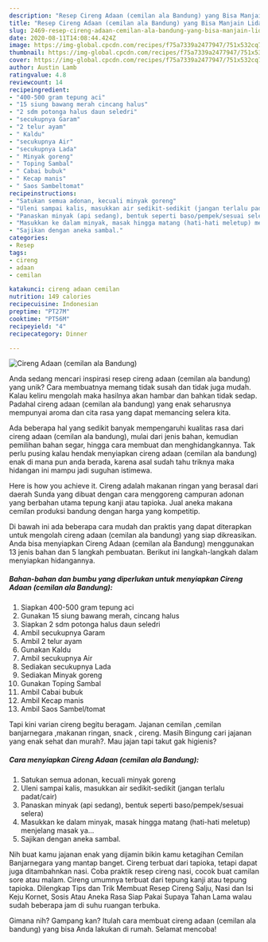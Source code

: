 ```yaml
---
description: "Resep Cireng Adaan (cemilan ala Bandung) yang Bisa Manjain Lidah"
title: "Resep Cireng Adaan (cemilan ala Bandung) yang Bisa Manjain Lidah"
slug: 2469-resep-cireng-adaan-cemilan-ala-bandung-yang-bisa-manjain-lidah
date: 2020-08-11T14:08:44.424Z
image: https://img-global.cpcdn.com/recipes/f75a7339a2477947/751x532cq70/cireng-adaan-cemilan-ala-bandung-foto-resep-utama.jpg
thumbnail: https://img-global.cpcdn.com/recipes/f75a7339a2477947/751x532cq70/cireng-adaan-cemilan-ala-bandung-foto-resep-utama.jpg
cover: https://img-global.cpcdn.com/recipes/f75a7339a2477947/751x532cq70/cireng-adaan-cemilan-ala-bandung-foto-resep-utama.jpg
author: Austin Lamb
ratingvalue: 4.8
reviewcount: 14
recipeingredient:
- "400-500 gram tepung aci"
- "15 siung bawang merah cincang halus"
- "2 sdm potonga halus daun seledri"
- "secukupnya Garam"
- "2 telur ayam"
- " Kaldu"
- "secukupnya Air"
- "secukupnya Lada"
- " Minyak goreng"
- " Toping Sambal"
- " Cabai bubuk"
- " Kecap manis"
- " Saos Sambeltomat"
recipeinstructions:
- "Satukan semua adonan, kecuali minyak goreng"
- "Uleni sampai kalis, masukkan air sedikit-sedikit (jangan terlalu padat/cair)"
- "Panaskan minyak (api sedang), bentuk seperti baso/pempek/sesuai selera)"
- "Masukkan ke dalam minyak, masak hingga matang (hati-hati meletup) menjelang masak ya..."
- "Sajikan dengan aneka sambal."
categories:
- Resep
tags:
- cireng
- adaan
- cemilan

katakunci: cireng adaan cemilan 
nutrition: 149 calories
recipecuisine: Indonesian
preptime: "PT27M"
cooktime: "PT56M"
recipeyield: "4"
recipecategory: Dinner

---
```



![Cireng Adaan (cemilan ala Bandung)](https://img-global.cpcdn.com/recipes/f75a7339a2477947/751x532cq70/cireng-adaan-cemilan-ala-bandung-foto-resep-utama.jpg)

Anda sedang mencari inspirasi resep cireng adaan (cemilan ala bandung) yang unik? Cara membuatnya memang tidak susah dan tidak juga mudah. Kalau keliru mengolah maka hasilnya akan hambar dan bahkan tidak sedap. Padahal cireng adaan (cemilan ala bandung) yang enak seharusnya mempunyai aroma dan cita rasa yang dapat memancing selera kita.

Ada beberapa hal yang sedikit banyak mempengaruhi kualitas rasa dari cireng adaan (cemilan ala bandung), mulai dari jenis bahan, kemudian pemilihan bahan segar, hingga cara membuat dan menghidangkannya. Tak perlu pusing kalau hendak menyiapkan cireng adaan (cemilan ala bandung) enak di mana pun anda berada, karena asal sudah tahu triknya maka hidangan ini mampu jadi suguhan istimewa.

Here is how you achieve it. Cireng adalah makanan ringan yang berasal dari daerah Sunda yang dibuat dengan cara menggoreng campuran adonan yang berbahan utama tepung kanji atau tapioka. Jual aneka makana cemilan produksi bandung dengan harga yang kompetitip.


Di bawah ini ada beberapa cara mudah dan praktis yang dapat diterapkan untuk mengolah cireng adaan (cemilan ala bandung) yang siap dikreasikan. Anda bisa menyiapkan Cireng Adaan (cemilan ala Bandung) menggunakan 13 jenis bahan dan 5 langkah pembuatan. Berikut ini langkah-langkah dalam menyiapkan hidangannya.

<!--inarticleads1-->

##### Bahan-bahan dan bumbu yang diperlukan untuk menyiapkan Cireng Adaan (cemilan ala Bandung):

1. Siapkan 400-500 gram tepung aci
1. Gunakan 15 siung bawang merah, cincang halus
1. Siapkan 2 sdm potonga halus daun seledri
1. Ambil secukupnya Garam
1. Ambil 2 telur ayam
1. Gunakan  Kaldu
1. Ambil secukupnya Air
1. Sediakan secukupnya Lada
1. Sediakan  Minyak goreng
1. Gunakan  Toping Sambal
1. Ambil  Cabai bubuk
1. Ambil  Kecap manis
1. Ambil  Saos Sambel/tomat


Tapi kini varian cireng begitu beragam. Jajanan cemilan ,cemilan banjarnegara ,makanan ringan, snack , cireng. Masih Bingung cari jajanan yang enak sehat dan murah?. Mau jajan tapi takut gak higienis? 

<!--inarticleads2-->

##### Cara menyiapkan Cireng Adaan (cemilan ala Bandung):

1. Satukan semua adonan, kecuali minyak goreng
1. Uleni sampai kalis, masukkan air sedikit-sedikit (jangan terlalu padat/cair)
1. Panaskan minyak (api sedang), bentuk seperti baso/pempek/sesuai selera)
1. Masukkan ke dalam minyak, masak hingga matang (hati-hati meletup) menjelang masak ya...
1. Sajikan dengan aneka sambal.


Nih buat kamu jajanan enak yang dijamin bikin kamu ketagihan Cemilan Banjarnegara yang mantap banget. Cireng terbuat dari tapioka, tetapi dapat juga ditambahnkan nasi. Coba praktik resep cireng nasi, cocok buat camilan sore atau malam. Cireng umumnya terbuat dari tepung kanji atau tepung tapioka. Dilengkap Tips dan Trik Membuat Resep Cireng Salju, Nasi dan Isi Keju Kornet, Sosis Atau Aneka Rasa Siap Pakai Supaya Tahan Lama walau sudah beberapa jam di suhu ruangan terbuka. 

Gimana nih? Gampang kan? Itulah cara membuat cireng adaan (cemilan ala bandung) yang bisa Anda lakukan di rumah. Selamat mencoba!
